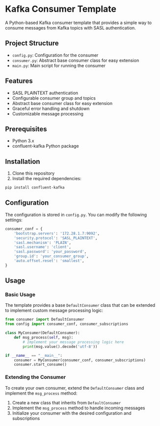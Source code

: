 # Kafka Consumer Template

A Python-based Kafka consumer template that provides a simple way to consume messages from Kafka topics with SASL authentication.

## Project Structure

- `config.py`: Configuration for the consumer
- `consumer.py`: Abstract base consumer class for easy extension
- `main.py`: Main script for running the consumer

## Features

- SASL PLAINTEXT authentication
- Configurable consumer group and topics
- Abstract base consumer class for easy extension
- Graceful error handling and shutdown
- Customizable message processing

## Prerequisites

- Python 3.x
- confluent-kafka Python package

## Installation

1. Clone this repository
2. Install the required dependencies:

```bash
pip install confluent-kafka
```

## Configuration

The configuration is stored in `config.py`. You can modify the following settings:

```python
consumer_conf = {
    'bootstrap.servers': '172.28.1.7:9092',
    'security.protocol': 'SASL_PLAINTEXT',
    'sasl.mechanism': 'PLAIN',
    'sasl.username': 'client',
    'sasl.password': 'your_password',
    'group.id': 'your_consumer_group',
    'auto.offset.reset': 'smallest',
}
```

## Usage

### Basic Usage

The template provides a base `DefaultConsumer` class that can be extended to implement custom message processing logic:

```python
from consumer import DefaultConsumer
from config import consumer_conf, consumer_subscriptions

class MyConsumer(DefaultConsumer):
    def msg_process(self, msg):
        # Implement your message processing logic here
        print(msg.value().decode('utf-8'))

if __name__ == "__main__":
    consumer = MyConsumer(consumer_conf, consumer_subscriptions)
    consumer.start_consume()
```

### Extending the Consumer

To create your own consumer, extend the `DefaultConsumer` class and implement the `msg_process` method:

1. Create a new class that inherits from `DefaultConsumer`
2. Implement the `msg_process` method to handle incoming messages
3. Initialize your consumer with the desired configuration and subscriptions